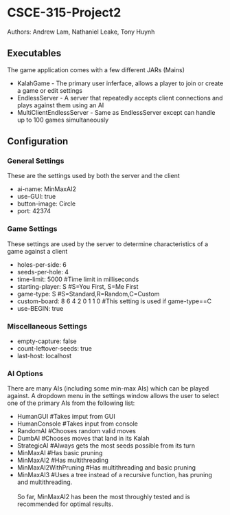 # CSCE-315-Project2 <br />
Authors: Andrew Lam, Nathaniel Leake, Tony Huynh

## Executables
The game application comes with a few different JARs (Mains)
* KalahGame - The primary user inferface, allows a player to join or create a game or edit settings
* EndlessServer - A server that repeatedly accepts client connections and plays against them using an AI
* MultiClientEndlessServer - Same as EndlessServer except can handle up to 100 games simultaneously

## Configuration
### General Settings
These are the settings used by both the server and the client
* ai-name: MinMaxAI2
* use-GUI: true
* button-image: Circle
* port: 42374

### Game Settings
These settings are used by the server to determine characteristics of a game against a client
* holes-per-side: 6
* seeds-per-hole: 4
* time-limit: 5000 #Time limit in milliseconds
* starting-player: S #S=You First, S=Me First
* game-type: S #S=Standard,R=Random,C=Custom
* custom-board: 8 6 4 2 0 1 1 0 #This setting is used if game-type==C
* use-BEGIN: true

### Miscellaneous Settings
* empty-capture: false
* count-leftover-seeds: true
* last-host: localhost

### AI Options
There are many AIs (including some min-max AIs) which can be played against. A dropdown menu in the settings window allows the user to select one of the primary AIs from the following list:
* HumanGUI #Takes imput from GUI
* HumanConsole #Takes input from console
* RandomAI #Chooses random valid moves
* DumbAI #Chooses moves that land in its Kalah
* StrategicAI #Always gets the most seeds possible from its turn
* MinMaxAI #Has basic pruning
* MinMaxAI2 #Has multithreading
* MinMaxAI2WithPruning #Has multithreading and basic pruning
* MinMaxAI3 #Uses a tree instead of a recursive function, has pruning and multithreading.
<br /><br />
So far, MinMaxAI2 has been the most throughly tested and is recommended for optimal results.
